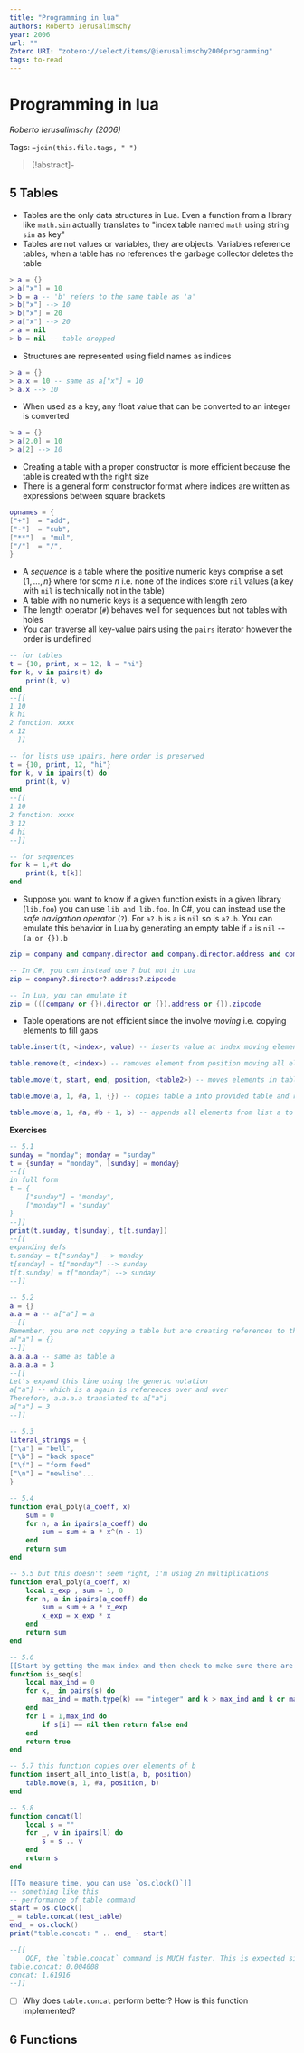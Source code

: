 ```yaml
---
title: "Programming in lua"
authors: Roberto Ierusalimschy
year: 2006
url: ""
Zotero URI: "zotero://select/items/@ierusalimschy2006programming"
tags: to-read
---
```


# Programming in lua  
_Roberto Ierusalimschy (2006)_

Tags: `=join(this.file.tags, " ")`

> [!abstract]-
> 

## 5 Tables

- Tables are the only data structures in Lua. Even a function from a library like `math.sin` actually translates to "index table named `math` using string `sin` as key"
- Tables are not values or variables, they are objects. Variables reference tables, when a table has no references the garbage collector deletes the table

```lua
> a = {}
> a["x"] = 10
> b = a -- 'b' refers to the same table as 'a'
> b["x"] --> 10
> b["x"] = 20
> a["x"] --> 20
> a = nil
> b = nil -- table dropped
```

- Structures are represented using field names as indices

```lua
> a = {}
> a.x = 10 -- same as a["x"] = 10
> a.x --> 10
```

- When used as a key, any float value that can be converted to an integer is converted
```lua
> a = {}
> a[2.0] = 10
> a[2] --> 10
```

- Creating a table with a proper constructor is more efficient because the table is created with the right size
- There is a general form constructor format where indices are written as expressions between square brackets

```lua
opnames = {
["+"]  = "add",
["-"]  = "sub",
["**"]  = "mul",
["/"]  = "/",
}
```

- A *sequence* is a table where the positive numeric keys comprise a set $\{1,\ldots,n\}$ where for some $n$ i.e. none of the indices store `nil` values (a key with `nil` is technically not in the table)
- A table with no numeric keys is a sequence with length zero
- The length operator (`#`) behaves well for sequences but not tables with holes
- You can traverse all key-value pairs using the `pairs` iterator however the order is undefined

```lua
-- for tables
t = {10, print, x = 12, k = "hi"}
for k, v in pairs(t) do
	print(k, v)
end
--[[
1 10
k hi
2 function: xxxx
x 12
--]]

-- for lists use ipairs, here order is preserved
t = {10, print, 12, "hi"}
for k, v in ipairs(t) do
	print(k, v)
end
--[[
1 10
2 function: xxxx
3 12
4 hi
--]]

-- for sequences
for k = 1,#t do
	print(k, t[k])
end
```

- Suppose you want to know if a given function exists in a given library (`lib.foo`) you can use `lib and lib.foo`. In C#, you can instead use the *safe navigation operator* (`?`). For `a?.b` is `a` is `nil` so is `a?.b`. You can emulate this behavior in Lua by generating an empty table if `a` is `nil` -- `(a or {}).b`

```lua
zip = company and company.director and company.director.address and company.director.address.zipcode

-- In C#, you can instead use ? but not in Lua
zip = company?.director?.address?.zipcode

-- In Lua, you can emulate it
zip = (((company or {}).director or {}).address or {}).zipcode
```

- Table operations are not efficient since the involve *moving* i.e. copying elements to fill gaps
```lua
table.insert(t, <index>, value) -- inserts value at index moving elements down, defaults to end

table.remove(t, <index>) -- removes element from position moving all elements up, defaults to end

table.move(t, start, end, position, <table2>) -- moves elements in table from index start until end (inclusive) to position

table.move(a, 1, #a, 1, {}) -- copies table a into provided table and returns table

table.move(a, 1, #a, #b + 1, b) -- appends all elements from list a to end of list b
```

**Exercises**

```lua
-- 5.1
sunday = "monday"; monday = "sunday"
t = {sunday = "monday", [sunday] = monday}
--[[
in full form
t = {
	["sunday"] = "monday",
	["monday"] = "sunday"
}
--]]
print(t.sunday, t[sunday], t[t.sunday])
--[[
expanding defs
t.sunday = t["sunday"] --> monday
t[sunday] = t["monday"] --> sunday
t[t.sunday] = t["monday"] --> sunday
--]]

-- 5.2
a = {}
a.a = a -- a["a"] = a
--[[
Remember, you are not copying a table but are creating references to the same table. So it won't be
a["a"] = {}
--]]
a.a.a.a -- same as table a
a.a.a.a = 3
--[[
Let's expand this line using the generic notation
a["a"] -- which is a again is references over and over 
Therefore, a.a.a.a translated to a["a"]
a["a"] = 3
--]]

-- 5.3
literal_strings = {
["\a"] = "bell",
["\b"] = "back space"
["\f"] = "form feed"
["\n"] = "newline"...
}

-- 5.4
function eval_poly(a_coeff, x)
	sum = 0
	for n, a in ipairs(a_coeff) do
		sum = sum + a * x^(n - 1)
	end
	return sum
end

-- 5.5 but this doesn't seem right, I'm using 2n multiplications
function eval_poly(a_coeff, x)
	local x_exp , sum = 1, 0
	for n, a in ipairs(a_coeff) do
		sum = sum + a * x_exp
		x_exp = x_exp * x
	end
	return sum
end

-- 5.6
[[Start by getting the max index and then check to make sure there are no holes]]
function is_seq(s)
	local max_ind = 0
	for k,_ in pairs(s) do
		max_ind = math.type(k) == "integer" and k > max_ind and k or max_ind
	end
	for i = 1,max_ind do
		if s[i] == nil then return false end
	end
	return true
end

-- 5.7 this function copies over elements of b
function insert_all_into_list(a, b, position)
	table.move(a, 1, #a, position, b)
end

-- 5.8
function concat(l) 
	local s = ""
	for _, v in ipairs(l) do
		s = s .. v
	end
	return s
end

[[To measure time, you can use `os.clock()`]]
-- something like this
-- performance of table command
start = os.clock()
_ = table.concat(test_table)
end_ = os.clock()
print("table.concat: " .. end_ - start)

--[[
	OOF, the `table.concat` command is MUCH faster. This is expected since each time I concat, Lua has to reallocate memory. `table.concat` is supposedly optimized
table.concat: 0.004008
concat: 1.61916
--]]
```

- [ ] Why does `table.concat` perform better? How is this function implemented?

## 6 Functions





